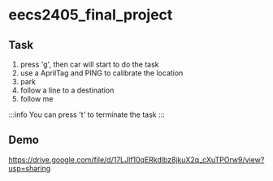 # eecs2405_final_project
## Task
1. press 'g', then car will start to do the task
1. use a AprilTag and PING to calibrate the location
2. park
3. follow a line to a destination
4. follow me  
 
:::info
You can press 't' to terminate the task
:::
## Demo
https://drive.google.com/file/d/17LJlf10qERkdlbz8jkuX2q_cXuTPOrw9/view?usp=sharing
